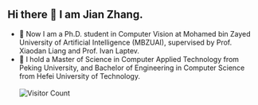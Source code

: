 ## Hi there 👋 I am Jian Zhang.
- 🔭 Now I am a Ph.D. student in Computer Vision at Mohamed bin Zayed University of Artificial Intelligence (MBZUAI), supervised by Prof. Xiaodan Liang and Prof. Ivan Laptev. </br>
- 🌱 I hold a Master of Science in Computer Applied Technology from Peking University, and Bachelor of Engineering in Computer Science from Hefei University of Technology. </br></br>
![Visitor Count](https://profile-counter.glitch.me/jianzhang96/count.svg)


<!--
**jianzhang96/jianzhang96** is a ✨ _special_ ✨ repository because its `README.md` (this file) appears on your GitHub profile.

Here are some ideas to get you started:

- 🔭 I’m currently working on ...
- 🌱 I’m currently learning ...
- 👯 I’m looking to collaborate on ...
- 🤔 I’m looking for help with ...
- 💬 Ask me about ...
- 📫 How to reach me: ...
- 😄 Pronouns: ...
- ⚡ Fun fact: ...
-->
